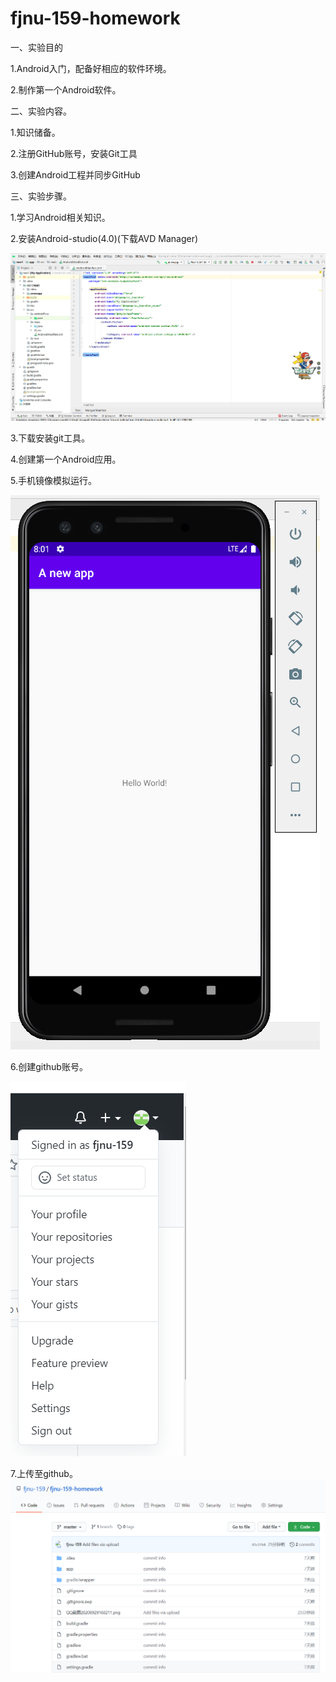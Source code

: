 # fjnu-159-homework

一、实验目的

1.Android入门，配备好相应的软件环境。

2.制作第一个Android软件。

二、实验内容。

1.知识储备。

2.注册GitHub账号，安装Git工具

3.创建Android工程并同步GitHub

三、实验步骤。

1.学习Android相关知识。

2.安装Android-studio(4.0)(下载AVD Manager)

![Image text](https://github.com/fjnu-159/fjnu-159-homework/blob/master/%E5%AE%9E%E9%AA%8C%E4%B8%80%E6%88%AA%E5%9B%BE/QQ%E6%88%AA%E5%9B%BEAndroid-studio%E5%AE%89%E8%A3%85%E5%AE%8C%E6%88%90%E5%B9%B6%E6%96%B0%E5%BB%BA%E9%A1%B9%E7%9B%AE.png)

3.下载安装git工具。

4.创建第一个Android应用。

5.手机镜像模拟运行。

![Image text](https://github.com/fjnu-159/fjnu-159-homework/blob/master/%E5%AE%9E%E9%AA%8C%E4%B8%80%E6%88%AA%E5%9B%BE/QQ%E6%88%AA%E5%9B%BE%E6%89%8B%E6%9C%BA%E6%A8%A1%E6%8B%9F.png)

6.创建github账号。

![Image text](https://github.com/fjnu-159/fjnu-159-homework/blob/master/%E5%AE%9E%E9%AA%8C%E4%B8%80%E6%88%AA%E5%9B%BE/QQ%E6%88%AA%E5%9B%BE%E5%88%9B%E5%BB%BAgithub%E8%B4%A6%E5%8F%B7.png)

7.上传至github。
![Image text](https://github.com/fjnu-159/fjnu-159-homework/blob/master/%E5%AE%9E%E9%AA%8C%E4%B8%80%E6%88%AA%E5%9B%BE/QQ%E6%88%AA%E5%9B%BE%E4%B8%8A%E4%BC%A0%E4%BB%A3%E7%A0%81%E8%87%B3github.png)
